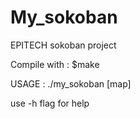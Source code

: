 # My_sokoban
EPITECH sokoban project

Compile with :
$make

USAGE :
./my_sokoban [map]

use -h flag for help
